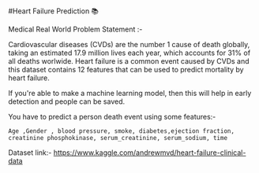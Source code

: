 #Heart Failure Prediction 📚

Medical Real World Problem Statement :-

Cardiovascular diseases (CVDs) are the number 1 cause of death globally, taking an estimated 17.9 million lives each year, which accounts for 31% of all deaths worlwide. Heart failure is a common event caused by CVDs and this dataset contains 12 features that can be used to predict mortality by heart failure.

If you're able to make a machine learning model, then this will help in early detection and people can be saved.

You have to predict a person death event using some features:-

    Age ,Gender , blood pressure, smoke, diabetes,ejection fraction, creatinine phosphokinase, serum_creatinine, serum_sodium, time

Dataset link:- https://www.kaggle.com/andrewmvd/heart-failure-clinical-data
